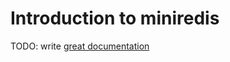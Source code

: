 # Introduction to miniredis

TODO: write [great documentation](http://jacobian.org/writing/what-to-write/)
